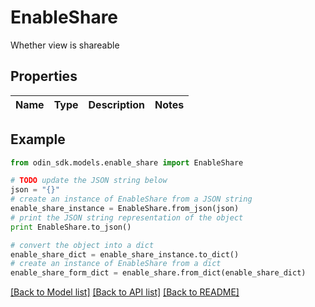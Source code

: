 # EnableShare

Whether view is shareable

## Properties

Name | Type | Description | Notes
------------ | ------------- | ------------- | -------------

## Example

```python
from odin_sdk.models.enable_share import EnableShare

# TODO update the JSON string below
json = "{}"
# create an instance of EnableShare from a JSON string
enable_share_instance = EnableShare.from_json(json)
# print the JSON string representation of the object
print EnableShare.to_json()

# convert the object into a dict
enable_share_dict = enable_share_instance.to_dict()
# create an instance of EnableShare from a dict
enable_share_form_dict = enable_share.from_dict(enable_share_dict)
```
[[Back to Model list]](../README.md#documentation-for-models) [[Back to API list]](../README.md#documentation-for-api-endpoints) [[Back to README]](../README.md)


